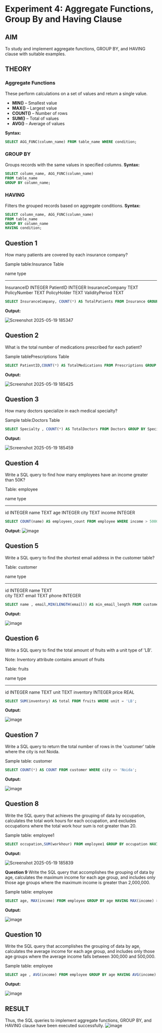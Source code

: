 # Experiment 4: Aggregate Functions, Group By and Having Clause

## AIM
To study and implement aggregate functions, GROUP BY, and HAVING clause with suitable examples.

## THEORY

### Aggregate Functions
These perform calculations on a set of values and return a single value.

- **MIN()** – Smallest value  
- **MAX()** – Largest value  
- **COUNT()** – Number of rows  
- **SUM()** – Total of values  
- **AVG()** – Average of values

**Syntax:**
```sql
SELECT AGG_FUNC(column_name) FROM table_name WHERE condition;
```
### GROUP BY
Groups records with the same values in specified columns.
**Syntax:**
```sql
SELECT column_name, AGG_FUNC(column_name)
FROM table_name
GROUP BY column_name;
```
### HAVING
Filters the grouped records based on aggregate conditions.
**Syntax:**
```sql
SELECT column_name, AGG_FUNC(column_name)
FROM table_name
GROUP BY column_name
HAVING condition;
```

**Question 1**
--
How many patients are covered by each insurance company?

Sample table:Insurance Table

name               type
-----------------  ----------
InsuranceID        INTEGER
PatientID          INTEGER
InsuranceCompany   TEXT
PolicyNumber       TEXT
PolicyHolder       TEXT
ValidityPeriod     TEXT

```sql
SELECT InsuranceCompany, COUNT(*) AS TotalPatients FROM Insurance GROUP BY InsuranceCompany;
```

**Output:**

![Screenshot 2025-05-19 185347](https://github.com/user-attachments/assets/67997298-ae32-4a2d-a74c-0197c8ba57c6)


**Question 2**
---
What is the total number of medications prescribed for each patient?

Sample tablePrescriptions Table



```sql
SELECT PatientID,COUNT(*) AS TotalMedications FROM Prescriptions GROUP BY(PatientID);
```

**Output:**

![Screenshot 2025-05-19 185425](https://github.com/user-attachments/assets/d83b7f5a-9b06-4ff6-a965-0cd0507908f2)


**Question 3**
---
How many doctors specialize in each medical specialty?

Sample table:Doctors Table

```sql
SELECT Specialty , COUNT(*) AS TotalDoctors FROM Doctors GROUP BY Specialty;
```

**Output:**

![Screenshot 2025-05-19 185459](https://github.com/user-attachments/assets/9b9868f7-3838-4ce7-9518-8b22fb9d92bb)


**Question 4**
---
Write a SQL query to find how many employees have an income greater than 50K?

Table: employee

name        type
----------  ----------
id          INTEGER
name        TEXT
age         INTEGER
city        TEXT
income      INTEGER

```sql
SELECT COUNT(name) AS employees_count FROM employee WHERE income > 50000;
```

**Output:**
![image](https://github.com/user-attachments/assets/4425e139-a5ed-4eb4-8751-09bc83321bbf)


**Question 5**
---
Write a SQL query to find the shortest email address in the customer table?

Table: customer

name        type
----------  ----------
id          INTEGER
name        TEXT   
city        TEXT
email       TEXT
phone       INTEGER

```sql
SELECT name , email,MIN(LENGTH(email)) AS min_email_length FROM customer; 
```

**Output:**

![image](https://github.com/user-attachments/assets/5099670d-1603-42c2-b9b3-bba3e8b04723)


**Question 6**
---
Write a SQL query to find the total amount of fruits with a unit type of 'LB'.

Note: Inventory attribute contains amount of fruits

Table: fruits

name        type
----------  ----------
id          INTEGER
name        TEXT
unit        TEXT
inventory   INTEGER
price       REAL
 

```sql
SELECT SUM(inventory) AS total FROM fruits WHERE unit = 'LB';
```

**Output:**

![image](https://github.com/user-attachments/assets/d55f5ee5-901c-4ea0-84d3-bd029625a838)


**Question 7**
---
Write a SQL query to return the total number of rows in the 'customer' table where the city is not Noida.

Sample table: customer



```sql
SELECT COUNT(*) AS COUNT FROM customer WHERE city <> 'Noida';
```

**Output:**

![image](https://github.com/user-attachments/assets/48bfa0fe-fcbe-420e-82bd-86374b069cd1)


**Question 8**
---
Write the SQL query that achieves the grouping of data by occupation, calculates the total work hours for each occupation, and excludes occupations where the total work hour sum is not greater than 20.

Sample table: employee1



```sql
SELECT occupation,SUM(workhour) FROM employee1 GROUP BY occupation HAVING SUM(workhour) > 20;
```

**Output:**

![Screenshot 2025-05-19 185839](https://github.com/user-attachments/assets/0fbb5ca6-b2ab-4bbb-93e0-d67e16ee3bc0)


**Question 9**
Write the SQL query that accomplishes the grouping of data by age, calculates the maximum income for each age group, and includes only those age groups where the maximum income is greater than 2,000,000.

Sample table: employee

```sql
SELECT age, MAX(income) FROM employee GROUP BY age HAVING MAX(income) > 2000000;
```

**Output:**

![image](https://github.com/user-attachments/assets/6f26ecca-ef93-49a1-892f-07da55813eab)


**Question 10**
---
Write the SQL query that accomplishes the grouping of data by age, calculates the average income for each age group, and includes only those age groups where the average income falls between 300,000 and 500,000.

Sample table: employee

```sql
SELECT age , AVG(income) FROM employee GROUP BY age HAVING AVG(income) BETWEEN 300000 AND 500000;
```

**Output:**

![image](https://github.com/user-attachments/assets/4c09c570-54a8-408c-8324-9f9fb7f756a5)



## RESULT
Thus, the SQL queries to implement aggregate functions, GROUP BY, and HAVING clause have been executed successfully.
![image](https://github.com/user-attachments/assets/fea05eaf-f4cd-483f-a006-46e5691148fc)

